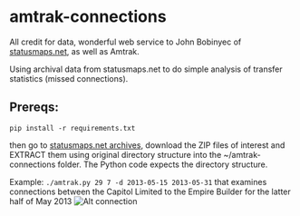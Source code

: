 amtrak-connections
==================
All credit for data, wonderful web service to John Bobinyec of [statusmaps.net](http://statusmaps.net), as well as Amtrak.

Using archival data from statusmaps.net to do simple analysis of transfer statistics (missed connections).

Prereqs:
---------
```
pip install -r requirements.txt
```
then go to [statusmaps.net archives](http://www.dixielandsoftware.net/Amtrak/status/StatusPages/index.html), download the ZIP files of interest and EXTRACT them using original directory structure into the ~/amtrak-connections folder. The Python code expects the directory structure.

Example:
``` ./amtrak.py 29 7 -d 2013-05-15 2013-05-31 ```
that examines connections between the Capitol Limited to the Empire Builder for the latter half of May 2013
![Alt connection](http://scienceopen.github.io/7-29connect.png)
